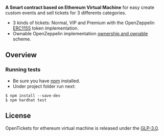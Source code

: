 
**A Smart contract based on Ethereum Virtual Machine** for easy create custom events and sell tickets for 3 differents categories.

 * 3 kinds of tickets: Normal, VIP and Premium with the OpenZeppelin [ERC1155](https://docs.openzeppelin.com/contracts/3.x/erc1155) token implementation.
 * Ownable OpenZeppelin implementation [ownership and ownable](https://docs.openzeppelin.com/contracts/4.x/access-control#ownership-and-ownable) scheme.

 ## Overview

### Running tests
 * Be sure you have [npm](https://www.npmjs.com/package/npm) installed.
 * Under project folder run next:

```console
$ npm install --save-dev
$ npm hardhat test
```

## License

OpenTickets for ethereum virtual machine is released under the [GLP-3.0](LICENSE).